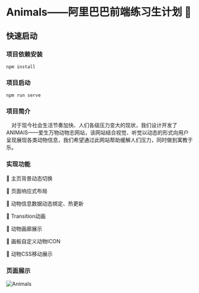 # Animals——阿里巴巴前端练习生计划 🌱

## 快速启动

### 项目依赖安装

```
npm install
```

### 项目启动

```
npm run serve
```

### 项目简介

&ensp;&ensp;对于现今社会生活节奏加快、人们各级压力变大的现状，我们设计开发了ANIMAlS——爱生万物动物志网站，该网站结合视觉、听觉以动态的形式向用户呈现展现各类动物信息，我们希望通过此网站帮助缓解人们压力，同时做到寓教于乐。

### 实现功能

💬 主页背景动态切换

💬 页面响应式布局

💬 动物信息数据动态绑定、热更新

💬 Transition动画

💬 动物画廊展示

💬 画板自定义动物ICON

💬 动物CSS移动展示

### 页面展示

![Animals](./assets/home.png)